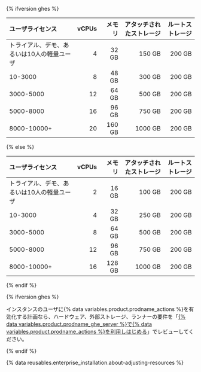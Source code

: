 {% ifversion ghes %}

| ユーザライセンス               | vCPUs |    メモリ | アタッチされたストレージ | ルートストレージ |
|:---------------------- | -----:| ------:| ------------:| --------:|
| トライアル、デモ、あるいは10人の軽量ユーザ |     4 |  32 GB |       150 GB |   200 GB |
| 10-3000                |     8 |  48 GB |       300 GB |   200 GB |
| 3000-5000              |    12 |  64 GB |       500 GB |   200 GB |
| 5000-8000              |    16 |  96 GB |       750 GB |   200 GB |
| 8000-10000+            |    20 | 160 GB |      1000 GB |   200 GB |

{% else %}

| ユーザライセンス               | vCPUs |    メモリ | アタッチされたストレージ | ルートストレージ |
|:---------------------- | -----:| ------:| ------------:| --------:|
| トライアル、デモ、あるいは10人の軽量ユーザ |     2 |  16 GB |       100 GB |   200 GB |
| 10-3000                |     4 |  32 GB |       250 GB |   200 GB |
| 3000-5000              |     8 |  64 GB |       500 GB |   200 GB |
| 5000-8000              |    12 |  96 GB |       750 GB |   200 GB |
| 8000-10000+            |    16 | 128 GB |      1000 GB |   200 GB |

{% endif %}

{% ifversion ghes %}

インスタンスのユーザに{% data variables.product.prodname_actions %}を有効化する計画なら、ハードウェア、外部ストレージ、ランナーの要件を「[{% data variables.product.prodname_ghe_server %}で{% data variables.product.prodname_actions %}を利用しはじめる](/admin/github-actions/getting-started-with-github-actions-for-github-enterprise-server)」でレビューしてください。

{% endif %}

{% data reusables.enterprise_installation.about-adjusting-resources %}
